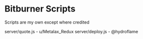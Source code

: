 # Bitburner Scripts

Scripts are my own except where credited

server/quote.js - u/Metalax_Redux
server/deploy.js - @hydroflame
